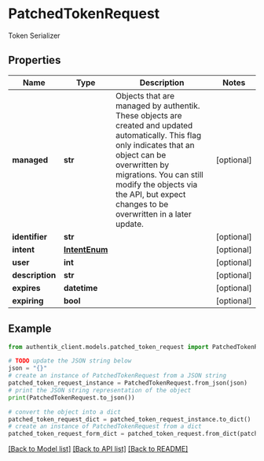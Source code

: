# PatchedTokenRequest

Token Serializer

## Properties

Name | Type | Description | Notes
------------ | ------------- | ------------- | -------------
**managed** | **str** | Objects that are managed by authentik. These objects are created and updated automatically. This flag only indicates that an object can be overwritten by migrations. You can still modify the objects via the API, but expect changes to be overwritten in a later update. | [optional] 
**identifier** | **str** |  | [optional] 
**intent** | [**IntentEnum**](IntentEnum.md) |  | [optional] 
**user** | **int** |  | [optional] 
**description** | **str** |  | [optional] 
**expires** | **datetime** |  | [optional] 
**expiring** | **bool** |  | [optional] 

## Example

```python
from authentik_client.models.patched_token_request import PatchedTokenRequest

# TODO update the JSON string below
json = "{}"
# create an instance of PatchedTokenRequest from a JSON string
patched_token_request_instance = PatchedTokenRequest.from_json(json)
# print the JSON string representation of the object
print(PatchedTokenRequest.to_json())

# convert the object into a dict
patched_token_request_dict = patched_token_request_instance.to_dict()
# create an instance of PatchedTokenRequest from a dict
patched_token_request_form_dict = patched_token_request.from_dict(patched_token_request_dict)
```
[[Back to Model list]](../README.md#documentation-for-models) [[Back to API list]](../README.md#documentation-for-api-endpoints) [[Back to README]](../README.md)


